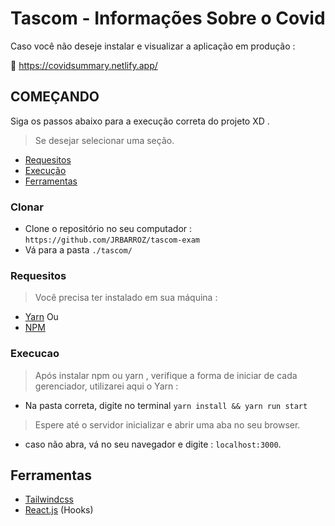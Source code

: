 #  Tascom - Informações Sobre o Covid

Caso você não deseje instalar e visualizar a aplicação em produção :

🔗 https://covidsummary.netlify.app/ 


## COMEÇANDO

Siga os passos abaixo para a execução correta do projeto XD .
> Se desejar selecionar uma seção.

- [Requesitos](Requesitos)
- [Execução](Execucao)
- [Ferramentas](Ferramentas)

### Clonar
- Clone o repositório no seu computador : ```https://github.com/JRBARROZ/tascom-exam ```
- Vá para a pasta ```./tascom/```

### Requesitos

> Você precisa ter instalado em sua máquina :

- [Yarn](https://classic.yarnpkg.com/en/docs/install/#debian-stable) Ou
- [NPM](https://www.npmjs.com/)

### Execucao
> Após instalar npm ou yarn , verifique a forma de iniciar de cada gerenciador, utilizarei aqui o Yarn :
- Na pasta correta, digite no terminal ```yarn install && yarn run start``` 

> Espere até o servidor inicializar e abrir uma aba no seu browser.
- caso não abra, vá no seu navegador e digite : ```localhost:3000```.

## Ferramentas
- [Tailwindcss](https://tailwindcss.com/)
- [React.js](https://pt-br.reactjs.org/) (Hooks)
